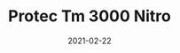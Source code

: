 ---
tags: 
  - "To Market"
  - "Rubber Flooring"
  - "Protec"
title: "Protec Tm 3000 Nitro"
designer: "To Market"
image_primary: "img/AT%20ProTEC%20TM3000%20Nitro.jpg"
href: "https://www.tomkt.com/protec-swatches"
description: "STRAIGHT%20EDGE%20TILE%3A%2038%22%20x%2038%22"
category: "rubber-flooring-protec"
subtitle: ""
manufacturer: "ToMarket"
slug: "/manufacturers/tomarket/rubber-flooring-protec/to-market-protec-tm-3000-nitro"
date: "2021-02-22"
---